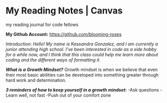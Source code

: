 # My Reading Notes | Canvas
my reading journal for code fellows

**My Github Account:** https://github.com/blooming-roses

Introduction: 
_Hello! My name is Kassandra Gonzalez, and I am currently a junior attending high school. I've been interested in code as a side hobby for a while now, and I think that this class could help me learn more about coding and the different ways of formatting it._

***What is a Growth Mindset?*** 
Growth mindset is when we believe that even their most basic abilities can be developed into something greater through hard work and determination.

***3 reminders of how to keep yourself in a growth mindset:*** 
-Ask questions 
-Learn well, not fast 
-Push out of your comfort zone
